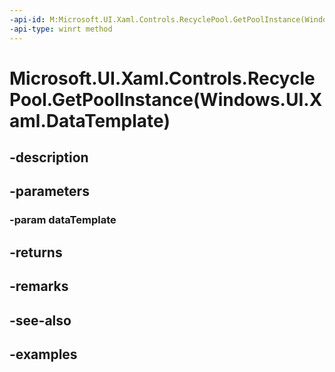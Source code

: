 ```yaml
---
-api-id: M:Microsoft.UI.Xaml.Controls.RecyclePool.GetPoolInstance(Windows.UI.Xaml.DataTemplate)
-api-type: winrt method
---
```


# Microsoft.UI.Xaml.Controls.RecyclePool.GetPoolInstance(Windows.UI.Xaml.DataTemplate)

<!--
public static Microsoft.UI.Xaml.Controls.RecyclePool GetPoolInstance (Windows.UI.Xaml.DataTemplate dataTemplate);
-->


## -description

## -parameters

### -param dataTemplate

## -returns

## -remarks

## -see-also

## -examples


